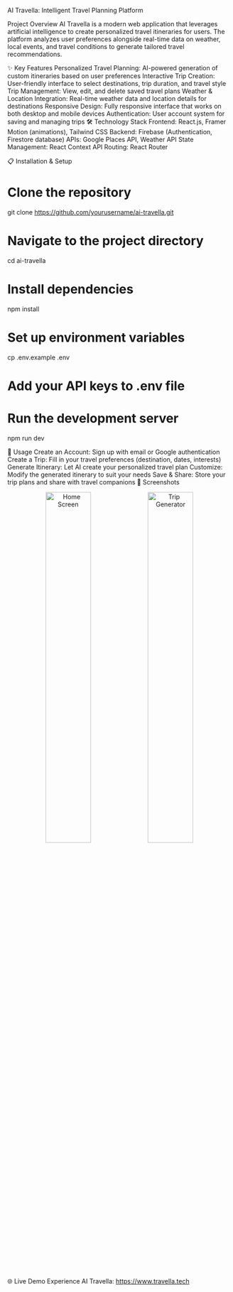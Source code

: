 AI Travella: Intelligent Travel Planning Platform


Project Overview
AI Travella is a modern web application that leverages artificial intelligence to create personalized travel itineraries for users. The platform analyzes user preferences alongside real-time data on weather, local events, and travel conditions to generate tailored travel recommendations.

✨ Key Features
Personalized Travel Planning: AI-powered generation of custom itineraries based on user preferences
Interactive Trip Creation: User-friendly interface to select destinations, trip duration, and travel style
Trip Management: View, edit, and delete saved travel plans
Weather & Location Integration: Real-time weather data and location details for destinations
Responsive Design: Fully responsive interface that works on both desktop and mobile devices
Authentication: User account system for saving and managing trips
🛠️ Technology Stack
Frontend: React.js, Framer Motion (animations), Tailwind CSS
Backend: Firebase (Authentication, Firestore database)
APIs: Google Places API, Weather API
State Management: React Context API
Routing: React Router

📋 Installation & Setup

# Clone the repository
git clone https://github.com/yourusername/ai-travella.git

# Navigate to the project directory
cd ai-travella

# Install dependencies
npm install

# Set up environment variables
cp .env.example .env
# Add your API keys to .env file

# Run the development server
npm run dev



🚀 Usage
Create an Account: Sign up with email or Google authentication
Create a Trip: Fill in your travel preferences (destination, dates, interests)
Generate Itinerary: Let AI create your personalized travel plan
Customize: Modify the generated itinerary to suit your needs
Save & Share: Store your trip plans and share with travel companions
📱 Screenshots
<div align="center"> <img src="https://i.imgur.com/screenshot1.png" alt="Home Screen" width="45%" /> <img src="travella.png" alt="Trip Generator" width="45%" /> </div>

🌐 Live Demo
Experience AI Travella: https://www.travella.tech